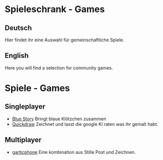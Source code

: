 # Spieleschrank - Games
## Deutsch
Hier findet ihr eine Auswahl für gemeinschaftliche Spiele.

## English
Here you will find a selection for community games.

# Spiele - Games
## Singleplayer
* <a href="https://www.cbc.ca/kids/games/play/blue-story" target="_blank">Blue Story</a> Bringt blaue Klötzchen zusammen
* <a href="https://quickdraw.withgoogle.com/" target="_blank">Quickdraw</a> Zeichnet und lasst die google KI raten was ihr gemalt habt.

## Multiplayer
* <a href="https://garticphone.com/de/" target="_blank">garticphone</a> Eine kombination aus Stille Post und Zeichnen.